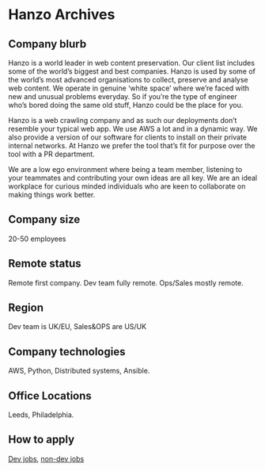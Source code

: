 # Hanzo Archives

## Company blurb

Hanzo is a world leader in web content preservation. Our client list includes some of the world’s biggest and best companies. Hanzo is used by some of the world’s most advanced organisations to collect, preserve and analyse web content. We operate in genuine ‘white space’ where we’re faced with new and unusual problems everyday. So if you’re the type of engineer who’s bored doing the same old stuff, Hanzo could be the place for you.

Hanzo is a web crawling company and as such our deployments don’t resemble your typical web app. We use AWS a lot and in a dynamic way. We also provide a version of our software for clients to install on their private internal networks. At Hanzo we prefer the tool that’s fit for purpose over the tool with a PR department.

We are a low ego environment where being a team member, listening to your teammates and contributing your own ideas are all key. We are an ideal workplace for curious minded individuals who are keen to collaborate on making things work better.

## Company size

20-50 employees

## Remote status

Remote first company. Dev team fully remote. Ops/Sales mostly remote.

## Region

Dev team is UK/EU, Sales&OPS are US/UK

## Company technologies

AWS, Python, Distributed systems, Ansible.

## Office Locations

Leeds, Philadelphia.

## How to apply

[Dev jobs](https://www.hanzo.co/about-us/careers-uk), [non-dev jobs](https://www.hanzo.co/about-us/careers)

